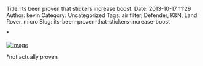 Title: Its been proven that stickers increase boost.
Date: 2013-10-17 11:29
Author: kevin
Category: Uncategorized
Tags: air filter, Defender, K&amp;N, Land Rover, micro
Slug: its-been-proven-that-stickers-increase-boost

\*

[![image](/images/2013/10/wpid-wp-1382005986651.jpg "wp-1382005986651.jpg")](/images/2013/10/wpid-wp-1382005986651.jpg)

\*not actually proven
